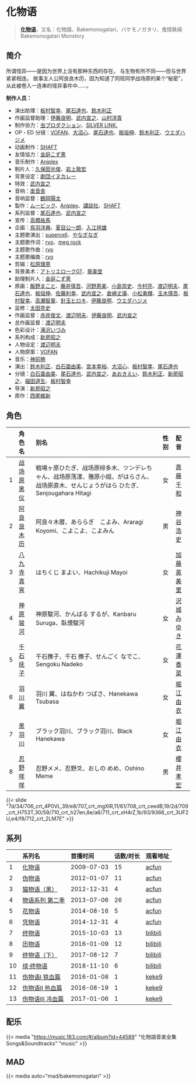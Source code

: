 # 化物语


> <u>**[化物语](https://bgm.tv/subject/1671)**</u>，又名：化物語、Bakemonogatari、バケモノガタリ、鬼怪轶闻 Bakemonogatari Monstory

## 简介

所谓怪异——是因为世界上没有那种东西的存在。
与生物有所不同——但与世界紧紧相连。
故事主人公阿良良木历，因为知道了同班同学战场原的某个“秘密”，从此被卷入一连串的怪异事件中……。

**制作人员：**
- 演出助理：[板村智幸](https://bgm.tv/person/8541)、[尾石達也](https://bgm.tv/person/3719)、[鈴木利正](https://bgm.tv/person/3675)
- 作画监督助理：[伊藤良明](https://bgm.tv/person/2590)、[武内宣之](https://bgm.tv/person/734)、[山村洋貴](https://bgm.tv/person/14483)
- 制作协力：[虫プロダクション](https://bgm.tv/person/2959)、[SILVER LINK.](https://bgm.tv/person/6352)
- OP・ED 分镜：[VOFAN](https://bgm.tv/person/3720)、[大沼心](https://bgm.tv/person/2860)、[尾石達也](https://bgm.tv/person/3719)、[板垣伸](https://bgm.tv/person/1663)、[鈴木利正](https://bgm.tv/person/3675)、[ウエダハジメ](https://bgm.tv/person/7437)
- 动画制作：[SHAFT](https://bgm.tv/person/2751)
- 友情協力：[金庭こず恵](https://bgm.tv/person/37800)
- 音乐制作：[Aniplex](https://bgm.tv/person/645)
- 制片人：[久保田光俊](https://bgm.tv/person/37008)、[岩上敦宏](https://bgm.tv/person/5782)
- 背景设定：[劇団イヌカレー](https://bgm.tv/person/5780)
- 特效：[武内宣之](https://bgm.tv/person/734)
- 音响：[楽音舎](https://bgm.tv/person/6132)
- 音响监督：[鶴岡陽太](https://bgm.tv/person/29)
- 製作：[ムービック](https://bgm.tv/person/310)、[Aniplex](https://bgm.tv/person/645)、[講談社](https://bgm.tv/person/128)、[SHAFT](https://bgm.tv/person/2751)
- 系列监督：[尾石達也](https://bgm.tv/person/3719)、[武内宣之](https://bgm.tv/person/734)
- 宣传：[高橋祐馬](https://bgm.tv/person/31685)
- 企画：[鳥羽洋典](https://bgm.tv/person/39868)、[夏目公一朗](https://bgm.tv/person/3350)、[入江祥雄](https://bgm.tv/person/3349)
- 主题歌演出：[supercell](https://bgm.tv/person/5944)、[やなぎなぎ](https://bgm.tv/person/7019)
- 主题歌作词：[ryo](https://bgm.tv/person/6235)、[meg rock](https://bgm.tv/person/9389)
- 主题歌作曲：[ryo](https://bgm.tv/person/6235)
- 主题歌编曲：[ryo](https://bgm.tv/person/6235)
- 剪辑：[松原理恵](https://bgm.tv/person/8906)
- 背景美术：[アトリエローク07](https://bgm.tv/person/62960)、[竜美堂](https://bgm.tv/person/62947)
- 助理制片人：[金庭こず恵](https://bgm.tv/person/37800)
- 原画：[飯野まこと](https://bgm.tv/person/18772)、[藤井慎吾](https://bgm.tv/person/12489)、[河野恵美](https://bgm.tv/person/12499)、[小島崇史](https://bgm.tv/person/12524)、[今村亮](https://bgm.tv/person/12587)、[渡辺明夫](https://bgm.tv/person/6009)、[尾石達也](https://bgm.tv/person/3719)、[板垣伸](https://bgm.tv/person/1663)、[佐藤利幸](https://bgm.tv/person/3205)、[武内宣之](https://bgm.tv/person/734)、[倉嶋丈康](https://bgm.tv/person/1278)、[小松勇輝](https://bgm.tv/person/12517)、[玉木慎吾](https://bgm.tv/person/12591)、[板村智幸](https://bgm.tv/person/8541)、[高瀬智章](https://bgm.tv/person/12641)、[針玉ヒロキ](https://bgm.tv/person/2599)、[伊藤良明](https://bgm.tv/person/2590)、[ウエダハジメ](https://bgm.tv/person/7437)
- 监修：[太田克史](https://bgm.tv/person/50037)
- 作画监督：[赤井俊文](https://bgm.tv/person/7825)、[渡辺明夫](https://bgm.tv/person/6009)、[伊藤良明](https://bgm.tv/person/2590)、[武内宣之](https://bgm.tv/person/734)
- 总作画监督：[渡辺明夫](https://bgm.tv/person/6009)
- 色彩设计：[滝沢いづみ](https://bgm.tv/person/2861)
- 系列构成：[新房昭之](https://bgm.tv/person/692)
- 人物设定：[渡辺明夫](https://bgm.tv/person/6009)
- 人物原案：[VOFAN](https://bgm.tv/person/3720)
- 音乐：[神前暁](https://bgm.tv/person/3287)
- 演出：[鈴木利正](https://bgm.tv/person/3675)、[白石亜由美](https://bgm.tv/person/22658)、[宮本幸裕](https://bgm.tv/person/3646)、[大沼心](https://bgm.tv/person/2860)、[板村智幸](https://bgm.tv/person/8541)、[尾石達也](https://bgm.tv/person/3719)
- 分镜：[白石亜由美](https://bgm.tv/person/22658)、[尾石達也](https://bgm.tv/person/3719)、[武内宣之](https://bgm.tv/person/734)、[あおきえい](https://bgm.tv/person/1828)、[鈴木利正](https://bgm.tv/person/3675)、[新房昭之](https://bgm.tv/person/692)、[福田道生](https://bgm.tv/person/2610)、[板村智幸](https://bgm.tv/person/8541)
- 导演：[新房昭之](https://bgm.tv/person/692)
- 原作：[西尾維新](https://bgm.tv/person/3718)

## 角色

|     |   角色名   |   别名  | 性别 |  配音  |
|:--- |:------  |:----      |:---  |:--   |
| 1 | [战场原黑仪](https://bgm.tv/character/706) | 戦場ヶ原ひたぎ、战场原绯多木、ツンデレちゃん、战场原荡漾、雅原小姐、がはらさん、战场原直木、せんじょうがはら ひたぎ、Senjougahara Hitagi | 女 | [斎藤千和](https://bgm.tv/person/4249) |
| 2 | [阿良良木历](https://bgm.tv/character/707) | 阿良々木暦、あららぎ　こよみ、Araragi Koyomi、こよこよ、こよみん | 男 | [神谷浩史](https://bgm.tv/person/4232) |
| 3 | [八九寺真宵](https://bgm.tv/character/708) | はちくじ まよい、Hachikuji Mayoi | 女 | [加藤英美里](https://bgm.tv/person/4850) |
| 4 | [神原骏河](https://bgm.tv/character/709) | 神原駿河、かんばる するが、Kanbaru Suruga、臥煙駿河 | 女 | [沢城みゆき](https://bgm.tv/person/4244) |
| 5 | [千石抚子](https://bgm.tv/character/710) | 千石撫子、千石 撫子、せんごく なでこ、Sengoku Nadeko | 女 | [花澤香菜](https://bgm.tv/person/4765) |
| 6 | [羽川翼](https://bgm.tv/character/711) | 羽川 翼、はねかわ つばさ、Hanekawa Tsubasa | 女 | [堀江由衣](https://bgm.tv/person/3970) |
| 7 | [黑羽川](https://bgm.tv/character/9368) | ブラック羽川、ブラック羽川、Black Hanekawa | 女 | [堀江由衣](https://bgm.tv/person/3970) |
| 8 | [忍野咩咩](https://bgm.tv/character/712) | 忍野メメ、忍野爻、おしの めめ、Oshino Meme | 男 | [櫻井孝宏](https://bgm.tv/person/4015) |

{{< slide "7d/34/706_crt_4P0VL,39/e8/707_crt_mgXlR,11/61/708_crt_ceedB,19/2d/709_crt_H753T,30/59/710_crt_h27en,8e/a6/711_crt_xH4rZ,1b/93/9368_crt_3UF2U,e4/f8/712_crt_2LM7E" >}}

## 系列

|     | 系列名        | 首播时间       | 话数/时长 | 观看地址                                                          |
| :-- | :--------- | :--------- | :---- | :------------------------------------------------------------ |
| 1   |[化物语](https://bgm.tv/subject/1671)| 2009-07-03 | 15    | [acfun](https://www.acfun.cn/bangumi/aa6004317_36199_1754191) |
| 2   |[伪物语](https://bgm.tv/subject/23161)| 2012-01-07 | 11    | [acfun](https://www.acfun.cn/bangumi/aa6004318_36188_1754206) |
| 3   |[猫物语（黑）](https://bgm.tv/subject/56117)| 2012-12-31 | 4     | [acfun](https://www.acfun.cn/bangumi/aa6004319_36188_1754217) |
| 4   |[物语系列 第二季](https://bgm.tv/subject/68812)| 2013-07-06 | 26    | [acfun](https://www.acfun.cn/bangumi/aa6002986_36188_1737693) |
| 5   |[花物语](https://bgm.tv/subject/82322)| 2014-08-16 | 5     | [acfun](https://www.acfun.cn/bangumi/aa6003043_36188_1738665) |
| 6   |[凭物语](https://bgm.tv/subject/115932)| 2014-12-31 | 4     | [acfun](https://www.acfun.cn/bangumi/aa6003168_36188_1739762) |
| 7   |[终物语](https://bgm.tv/subject/138829)| 2015-10-03 | 13    | [bilibili](https://www.bilibili.com/bangumi/play/ep70870)     |
| 8   |[历物语](https://bgm.tv/subject/146104)| 2016-01-09 | 12    | [bilibili](https://www.bilibili.com/bangumi/play/ep82995)     |
| 9   |[终物语（下）](https://bgm.tv/subject/175596)| 2017-08-12 | 7     | [bilibili](https://www.bilibili.com/bangumi/play/ss6345)      |
| 10  |[续·终物语](https://bgm.tv/subject/233926)| 2018-11-10 | 6     | [bilibili](https://www.bilibili.com/video/BV1e4411b7Nc)       |
| 11  |[伤物语I 铁血篇](https://bgm.tv/subject/7707)| 2016-01-08 | 1     | [keke9](https://www.keke9.app/play/179534-4-233850.html)      |
| 12  |[伤物语II 热血篇](https://bgm.tv/subject/148036)| 2016-08-19 | 1     | [keke9](https://www.keke9.app/play/179533-4-233849.html)      |
| 13  |[伤物语III 冷血篇](https://bgm.tv/subject/148037)| 2017-01-06 | 1     | [keke9](https://www.keke9.app/play/27175-4-233848.html)       |

## 配乐

{{< media "https://music.163.com/#/album?id=44589"
"化物語音楽全集 Songs&Soundtracks"
"music" >}}
## MAD

{{< media  auto="mad/bakemonogatari"  >}}
